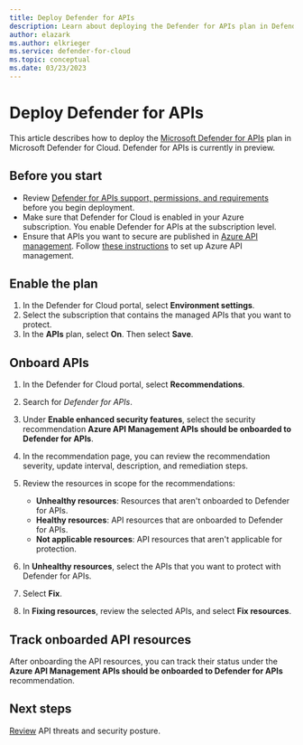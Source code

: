 ```yaml
---
title: Deploy Defender for APIs 
description: Learn about deploying the Defender for APIs plan in Defender for Cloud
author: elazark
ms.author: elkrieger
ms.service: defender-for-cloud
ms.topic: conceptual
ms.date: 03/23/2023
---
```

# Deploy Defender for APIs 

This article describes how to deploy the [Microsoft Defender for APIs](defender-for-apis-introduction.md) plan in Microsoft Defender for Cloud. Defender for APIs is currently in preview.

## Before you start

- Review [Defender for APIs support, permissions, and requirements](defender-for-apis-introduction.md) before you begin deployment.
- Make sure that Defender for Cloud is enabled in your Azure subscription. You enable Defender for APIs at the subscription level.
- Ensure that APIs you want to secure are published in [Azure API management](/azure/api-management/api-management-key-concepts). Follow [these instructions](/azure/api-management/get-started-create-service-instance) to set up Azure API management.

## Enable the plan

1. In the Defender for Cloud portal, select **Environment settings**.
1. Select the subscription that contains the managed APIs that you want to protect. 
1. In the **APIs** plan, select **On**. Then select **Save**.


## Onboard APIs

1. In the Defender for Cloud portal, select **Recommendations**.
1. Search for *Defender for APIs*.
1. Under **Enable enhanced security features**, select the security recommendation **Azure API Management APIs should be onboarded to Defender for APIs**.
1. In the recommendation page, you can review the recommendation severity, update interval, description, and remediation steps.
1. Review the resources in scope for the recommendations:
    - **Unhealthy resources**: Resources that aren't onboarded to Defender for APIs.
    - **Healthy resources**: API resources that are onboarded to Defender for APIs.
    - **Not applicable resources**: API resources that aren't applicable for protection.

1. In **Unhealthy resources**, select the APIs that you want to protect with Defender for APIs.
1. Select **Fix**. 
1. In **Fixing resources**, review the selected APIs, and select **Fix resources**.


## Track onboarded API resources

After onboarding the API resources, you can track their status under the **Azure API Management APIs should be onboarded to Defender for APIs** recommendation.


## Next steps

[Review](defender-for-apis-posture.md) API threats and security posture.

